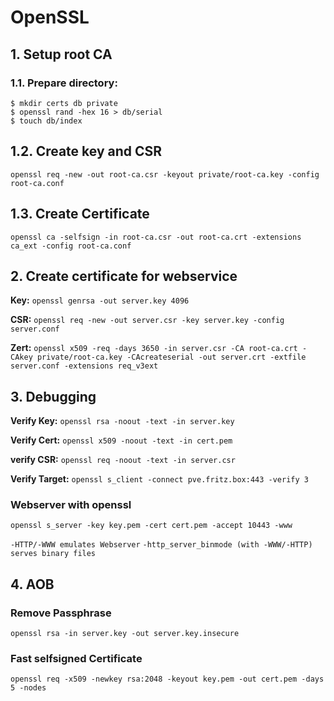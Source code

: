 # OpenSSL

## 1. Setup root CA

### 1.1. Prepare directory:

    $ mkdir certs db private
    $ openssl rand -hex 16 > db/serial
    $ touch db/index

## 1.2. Create key and CSR
`openssl req -new -out root-ca.csr -keyout private/root-ca.key -config root-ca.conf`

## 1.3. Create Certificate
`openssl ca -selfsign -in root-ca.csr -out root-ca.crt -extensions ca_ext -config root-ca.conf`

## 2. Create certificate for webservice

**Key:**
`openssl genrsa -out server.key 4096`

**CSR:**
`openssl req -new -out server.csr -key server.key -config server.conf`

**Zert:**
`openssl x509 -req -days 3650 -in server.csr -CA root-ca.crt -CAkey private/root-ca.key -CAcreateserial -out server.crt -extfile server.conf -extensions req_v3ext`

## 3. Debugging

**Verify Key:**
`openssl rsa -noout -text -in server.key`

**Verify Cert:**
`openssl x509 -noout -text -in cert.pem`

**verify CSR:**
`openssl req -noout -text -in server.csr`

**Verify Target:**
`openssl s_client -connect pve.fritz.box:443 -verify 3`

### Webserver with openssl

`openssl s_server -key key.pem -cert cert.pem -accept 10443 -www`

`-HTTP/-WWW emulates Webserver`
`-http_server_binmode (with -WWW/-HTTP) serves binary files`

## 4. AOB

### Remove Passphrase
`openssl rsa -in server.key -out server.key.insecure`

### Fast selfsigned Certificate
`openssl req -x509 -newkey rsa:2048 -keyout key.pem -out cert.pem -days 5 -nodes`
